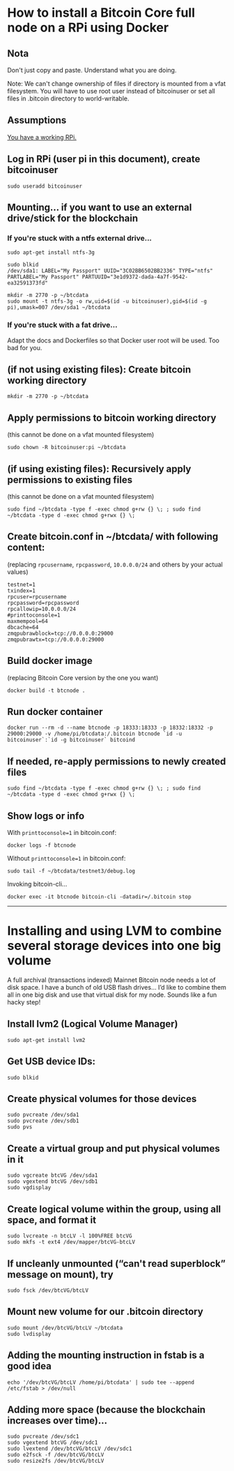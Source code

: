 
# How to install a Bitcoin Core full node on a RPi using Docker

## Nota

Don't just copy and paste.  Understand what you are doing.

Note: We can't change ownership of files if directory is mounted from a vfat filesystem.  You will have to use root user instead of bitcoinuser or set all files in .bitcoin directory to world-writable.

## Assumptions

[You have a working RPi.](..)

## Log in RPi (user pi in this document), create bitcoinuser

```shell
sudo useradd bitcoinuser
```

## Mounting... if you want to use an external drive/stick for the blockchain

### If you're stuck with a ntfs external drive...

```shell
sudo apt-get install ntfs-3g
```

```shell
sudo blkid
/dev/sda1: LABEL="My Passport" UUID="3C02BB6502BB2336" TYPE="ntfs" PARTLABEL="My Passport" PARTUUID="3e1d9372-dada-4a7f-9542-ea32591373fd"
```

```shell
mkdir -m 2770 -p ~/btcdata
sudo mount -t ntfs-3g -o rw,uid=$(id -u bitcoinuser),gid=$(id -g pi),umask=007 /dev/sda1 ~/btcdata
```

### If you're stuck with a fat drive...

Adapt the docs and Dockerfiles so that Docker user root will be used.  Too bad for you.

## (if not using existing files): Create bitcoin working directory

```shell
mkdir -m 2770 -p ~/btcdata
```

## Apply permissions to bitcoin working directory
(this cannot be done on a vfat mounted filesystem)

```shell
sudo chown -R bitcoinuser:pi ~/btcdata
```

## (if using existing files): Recursively apply permissions to existing files
(this cannot be done on a vfat mounted filesystem)

```shell
sudo find ~/btcdata -type f -exec chmod g+rw {} \; ; sudo find ~/btcdata -type d -exec chmod g+rwx {} \;
```

## Create bitcoin.conf in ~/btcdata/ with following content:
(replacing `rpcusername`, `rpcpassword`, `10.0.0.0/24` and others by your actual values)

```properties
testnet=1
txindex=1
rpcuser=rpcusername
rpcpassword=rpcpassword
rpcallowip=10.0.0.0/24
#printtoconsole=1
maxmempool=64
dbcache=64
zmqpubrawblock=tcp://0.0.0.0:29000
zmqpubrawtx=tcp://0.0.0.0:29000
```

## Build docker image
(replacing Bitcoin Core version by the one you want)

```shell
docker build -t btcnode .
```

## Run docker container

```shell
docker run --rm -d --name btcnode -p 18333:18333 -p 18332:18332 -p 29000:29000 -v /home/pi/btcdata:/.bitcoin btcnode `id -u bitcoinuser`:`id -g bitcoinuser` bitcoind
```

## If needed, re-apply permissions to newly created files

```shell
sudo find ~/btcdata -type f -exec chmod g+rw {} \; ; sudo find ~/btcdata -type d -exec chmod g+rwx {} \;
```

## Show logs or info

With `printtoconsole=1` in bitcoin.conf:

```shell
docker logs -f btcnode
```

Without `printtoconsole=1` in bitcoin.conf:

```shell
sudo tail -f ~/btcdata/testnet3/debug.log
```

Invoking bitcoin-cli…

```shell
docker exec -it btcnode bitcoin-cli -datadir=/.bitcoin stop
```

---

# Installing and using LVM to combine several storage devices into one big volume

A full archival (transactions indexed) Mainnet Bitcoin node needs a lot of disk space.  I have a bunch of old USB flash drives… I’d like to combine them all in one big disk and use that virtual disk for my node.  Sounds like a fun hacky step!

## Install lvm2 (Logical Volume Manager)

```shell
sudo apt-get install lvm2
```

## Get USB device IDs:

```shell
sudo blkid
```

## Create physical volumes for those devices

```shell
sudo pvcreate /dev/sda1
sudo pvcreate /dev/sdb1
sudo pvs
```

## Create a virtual group and put physical volumes in it

```shell
sudo vgcreate btcVG /dev/sda1
sudo vgextend btcVG /dev/sdb1
sudo vgdisplay
```

## Create logical volume within the group, using all space, and format it

```shell
sudo lvcreate -n btcLV -l 100%FREE btcVG
sudo mkfs -t ext4 /dev/mapper/btcVG-btcLV
```

## If uncleanly unmounted (“can't read superblock” message on mount), try

```shell
sudo fsck /dev/btcVG/btcLV
```

## Mount new volume for our .bitcoin directory

```shell
sudo mount /dev/btcVG/btcLV ~/btcdata
sudo lvdisplay
```

## Adding the mounting instruction in fstab is a good idea

```shell
echo '/dev/btcVG/btcLV /home/pi/btcdata' | sudo tee --append /etc/fstab > /dev/null
```

## Adding more space (because the blockchain increases over time)...

```shell
sudo pvcreate /dev/sdc1
sudo vgextend btcVG /dev/sdc1
sudo lvextend /dev/btcVG/btcLV /dev/sdc1
sudo e2fsck -f /dev/btcVG/btcLV
sudo resize2fs /dev/btcVG/btcLV
```
